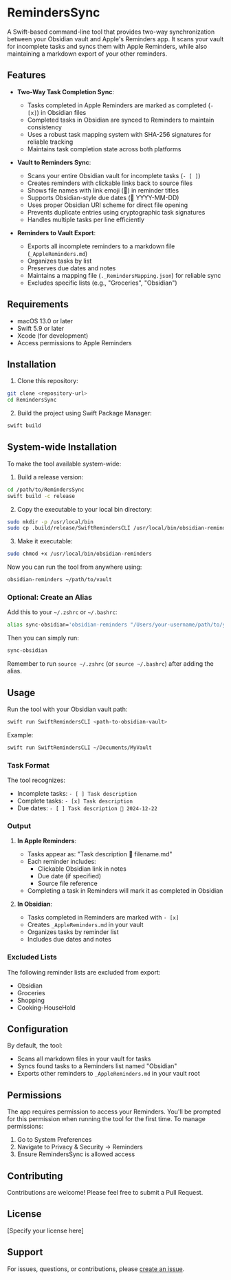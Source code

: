 # RemindersSync

A Swift-based command-line tool that provides two-way synchronization between your Obsidian vault and Apple's Reminders app. It scans your vault for incomplete tasks and syncs them with Apple Reminders, while also maintaining a markdown export of your other reminders.

## Features

- **Two-Way Task Completion Sync**:
  - Tasks completed in Apple Reminders are marked as completed (`- [x]`) in Obsidian files
  - Completed tasks in Obsidian are synced to Reminders to maintain consistency
  - Uses a robust task mapping system with SHA-256 signatures for reliable tracking
  - Maintains task completion state across both platforms

- **Vault to Reminders Sync**:
  - Scans your entire Obsidian vault for incomplete tasks (`- [ ]`)
  - Creates reminders with clickable links back to source files
  - Shows file names with link emoji (🔗) in reminder titles
  - Supports Obsidian-style due dates (📅 YYYY-MM-DD)
  - Uses proper Obsidian URI scheme for direct file opening
  - Prevents duplicate entries using cryptographic task signatures
  - Handles multiple tasks per line efficiently

- **Reminders to Vault Export**:
  - Exports all incomplete reminders to a markdown file (`_AppleReminders.md`)
  - Organizes tasks by list
  - Preserves due dates and notes
  - Maintains a mapping file (`._RemindersMapping.json`) for reliable sync
  - Excludes specific lists (e.g., "Groceries", "Obsidian")

## Requirements

- macOS 13.0 or later
- Swift 5.9 or later
- Xcode (for development)
- Access permissions to Apple Reminders

## Installation

1. Clone this repository:
```bash
git clone <repository-url>
cd RemindersSync
```

2. Build the project using Swift Package Manager:
```bash
swift build
```

## System-wide Installation

To make the tool available system-wide:

1. Build a release version:
```bash
cd /path/to/RemindersSync
swift build -c release
```

2. Copy the executable to your local bin directory:
```bash
sudo mkdir -p /usr/local/bin
sudo cp .build/release/SwiftRemindersCLI /usr/local/bin/obsidian-reminders
```

3. Make it executable:
```bash
sudo chmod +x /usr/local/bin/obsidian-reminders
```

Now you can run the tool from anywhere using:
```bash
obsidian-reminders ~/path/to/vault
```

### Optional: Create an Alias

Add this to your `~/.zshrc` or `~/.bashrc`:
```bash
alias sync-obsidian='obsidian-reminders "/Users/your-username/path/to/your/vault"'
```

Then you can simply run:
```bash
sync-obsidian
```

Remember to run `source ~/.zshrc` (or `source ~/.bashrc`) after adding the alias.

## Usage

Run the tool with your Obsidian vault path:
```bash
swift run SwiftRemindersCLI <path-to-obsidian-vault>
```

Example:
```bash
swift run SwiftRemindersCLI ~/Documents/MyVault
```

### Task Format

The tool recognizes:
- Incomplete tasks: `- [ ] Task description`
- Complete tasks: `- [x] Task description`
- Due dates: `- [ ] Task description 📅 2024-12-22`

### Output

1. **In Apple Reminders**:
   - Tasks appear as: "Task description 🔗 filename.md"
   - Each reminder includes:
     - Clickable Obsidian link in notes
     - Due date (if specified)
     - Source file reference
   - Completing a task in Reminders will mark it as completed in Obsidian

2. **In Obsidian**:
   - Tasks completed in Reminders are marked with `- [x]`
   - Creates `_AppleReminders.md` in your vault
   - Organizes tasks by reminder list
   - Includes due dates and notes

### Excluded Lists

The following reminder lists are excluded from export:
- Obsidian
- Groceries
- Shopping
- Cooking-HouseHold

## Configuration

By default, the tool:
- Scans all markdown files in your vault for tasks
- Syncs found tasks to a Reminders list named "Obsidian"
- Exports other reminders to `_AppleReminders.md` in your vault root

## Permissions

The app requires permission to access your Reminders. You'll be prompted for this permission when running the tool for the first time. To manage permissions:
1. Go to System Preferences
2. Navigate to Privacy & Security → Reminders
3. Ensure RemindersSync is allowed access

## Contributing

Contributions are welcome! Please feel free to submit a Pull Request.

## License

[Specify your license here]

## Support

For issues, questions, or contributions, please [create an issue](repository-issues-url).
